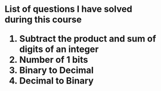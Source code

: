 <h1>List of questions I have solved during this course
<ol>
<li>Subtract the product and sum of digits of an integer
<li>Number of 1 bits
<li>Binary to Decimal
<li>Decimal to Binary